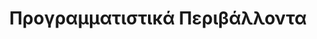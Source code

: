 ---
layout: timeline
title: Προγραμματιστικά Περιβάλλοντα
image_url: /images/visual-studio-2019.jpg
caption: Τα προγραμματιστικά περιβάλλοντα άρχισαν από απλά command line προγραμματα και μετα από δεκαετίες ανάπτυξης έγιναν πολύ εύχρηστα και δυνατά εργαλεία για έναν προγραμματιστή.
slides:
  - joss
  - pygmalion
  - visual-basic-form-designer
  - isual-studio-6
  - eclipse-ide
  - vim-ide
  - processing-ide
  - visual-studio-2019
---